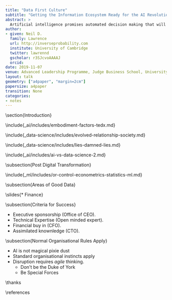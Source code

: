 ```yaml
---
title: "Data First Culture"
subtitle: "Getting the Information Ecosystem Ready for the AI Revolution"
abstract: >
  Artificial intelligence promises automated decision making that will alleviate and revolutionise the nature of work. In practice, we know from previous technological solutions, new technologies often take time to percolate through to productivity. Robert Solow’s paradox saw “computers everywhere, except in the productivity statistics”. This session will equip attendees with an understanding of how to establish best practices around automated decision making. In particular, we will focus on the raw material of the AI revolution: the data.
author:
- given: Neil D.
  family: Lawrence
  url: http://inverseprobability.com
  institute: University of Cambridge
  twitter: lawrennd
  gscholar: r3SJcvoAAAAJ
  orcid: 
date: 2019-11-07
venue: Advanced Leadership Programme, Judge Business School, University of Cambridge
layout: talk
geometry: ["a4paper", "margin=2cm"]
papersize: a4paper
transition: None
categories:
- notes
---
```



\section{Introduction}

<!-- Embodiment Factors-->

\include{_ai/includes/embodiment-factors-tedx.md}

<!-- Data Science (why it's happening) -->


\include{_data-science/includes/evolved-relationship-society.md}

\include{_data-science/includes/lies-damned-lies.md}

\include{_ai/includes/ai-vs-data-science-2.md}

<!--\include{_ml/includes/what-is-ml-2.md}-->
<!--\include{_ml/includes/what-does-machine-learning-do.md}-->
<!--\include{_ml/includes/deep-learning-overview.md}-->


<!-- Example of how these phenomena play out in a modern business environment.-->

<!-- E.g. WBR with communicaiton of 'what's going on on the ground to the VP.-->


<!-- Solutions are around how the software engineers are oparating. -->

<!--\subsection{Digital Transformation}-->


<!--\include{_supply-chain/includes/bits-and-atoms.md}
\include{_supply-chain/includes/supply-chain.md}-->


\subsection{Post Digital Transformation}

<!--Duke of York Effect -->

\include{_ml/includes/or-control-econometrics-statistics-ml.md}

<!--\include{_data-science/includes/the-data-crisis.md}-->

<!--\include{_ai/includes/watt-steam-engine.md}
\include{_data-science/includes/data-infrastructure.md}
-->

\subsection{Areas of Good Data}

\slides{* Finance}

\subsection{Criteria for Success}

* Executive sponsorship (Office of CEO).
* Technical Expertise (Open minded expert).
* Financial buy in (CFO).
* Assimilated knownledge (CTO).

<!-- Professionalisation of Data Science -->

<!--\include{_data-science/includes/a-time-for-professionalisation.md}-->

<!--\include{_data-science/includes/supply-chain-of-ideas.md}-->

<!--\include{_data-science/includes/data-first-thinking.md}-->

\subsection{Normal Organisational Rules Apply}

* AI is not magical pixie dust
* Standard organisational instincts apply
* Disruption requires *agile* thinking.
    * Don't be the Duke of York
	* Be Special Forces


\thanks

\references
